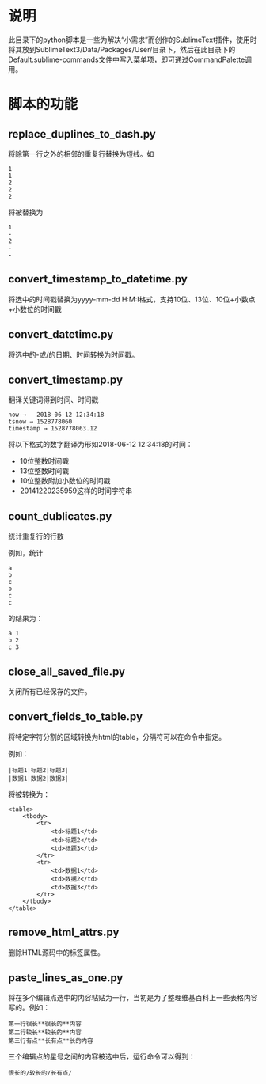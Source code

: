 # 说明
此目录下的python脚本是一些为解决“小需求”而创作的SublimeText插件，使用时将其放到SublimeText3/Data/Packages/User/目录下，然后在此目录下的Default.sublime-commands文件中写入菜单项，即可通过CommandPalette调用。

# 脚本的功能
## replace_duplines_to_dash.py
将除第一行之外的相邻的重复行替换为短线。如

	1
	1
	2
	2
	2

将被替换为

	1
	-
	2
	-
	-

## convert_timestamp_to_datetime.py
将选中的时间戳替换为yyyy-mm-dd H:M:I格式，支持10位、13位、10位+小数点+小数位的时间戳

## convert_datetime.py
将选中的-或/的日期、时间转换为时间戳。

## convert_timestamp.py
翻译关键词得到时间、时间戳

	now →	2018-06-12 12:34:18
	tsnow →	1528778060
	timestamp →	1528778063.12

将以下格式的数字翻译为形如2018-06-12 12:34:18的时间：

- 10位整数时间戳
- 13位整数时间戳
- 10位整数附加小数位的时间戳
- 20141220235959这样的时间字符串

## count_dublicates.py
统计重复行的行数

例如，统计

	a
	b
	c
	b
	c
	c

的结果为：

	a 1
	b 2
	c 3

## close_all_saved_file.py
关闭所有已经保存的文件。

## convert_fields_to_table.py
将特定字符分割的区域转换为html的table，分隔符可以在命令中指定。

例如：

	|标题1|标题2|标题3|
	|数据1|数据2|数据3|

将被转换为：

	<table>
		<tbody>
			<tr>
				<td>标题1</td>
				<td>标题2</td>
				<td>标题3</td>
			</tr>
			<tr>
				<td>数据1</td>
				<td>数据2</td>
				<td>数据3</td>
			</tr>
		</tbody>
	</table>

## remove_html_attrs.py
删除HTML源码中的标签属性。

## paste_lines_as_one.py
将在多个编辑点选中的内容粘贴为一行，当初是为了整理维基百科上一些表格内容写的。例如：

	第一行很长**很长的**内容
	第二行较长**较长的**内容
	第三行有点**长有点**长的内容

三个编辑点的星号之间的内容被选中后，运行命令可以得到：

	很长的/较长的/长有点/
